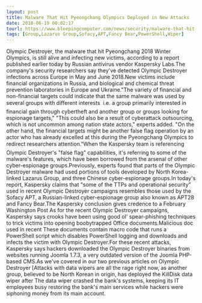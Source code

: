 ```yaml
---
layout: post
title: Malware That Hit Pyeongchang Olympics Deployed in New Attacks
date: 2018-06-19 00:02:17
tourl: https://www.bleepingcomputer.com/news/security/malware-that-hit-pyeongchang-olympics-deployed-in-new-attacks/
tags: [Group,Lazarus Group,Sofacy,APT,Fancy Bear,PowerShell,Wiper]
---
```

Olympic Destroyer, the malware that hit Pyeongchang 2018 Winter Olympics, is still alive and infecting new victims, according to a report published earlier today by Russian antivirus vendor Kaspersky Labs.The company's security researchers say they've detected Olympic Destroyer infections across Europe in May and June 2018.New victims include financial organizations in Russia, and biological and chemical threat prevention laboratories in Europe and Ukraine."The variety of financial and non-financial targets could indicate that the same malware was used by several groups with different interests  i.e. a group primarily interested in financial gain through cybertheft and another group or groups looking for espionage targets," "This could also be a result of cyberattack outsourcing, which is not uncommon among nation state actors," experts added. "On the other hand, the financial targets might be another false flag operation by an actor who has already excelled at this during the Pyeongchang Olympics to redirect researchers attention."When the Kaspersky team is referencing Olympic Destroyer's "false flag" capabilities, it's referring to some of the malware's features, which have been borrowed from the arsenal of other cyber-espionage groups.Previously, experts found that parts of the Olympic Destroyer malware had used portions of tools developed by North Korea-linked Lazarus Group, and three Chinese cyber-espionage groups.In today's report, Kaspersky claims that "some of the TTPs and operational security" used in recent Olympic Destroyer campaigns resembles those used by the Sofacy APT, a Russian-linked cyber-espionage group also known as APT28 and Fancy Bear.The Kaspersky conclusion gives credence to a February Washington Post As for the recent Olympic Destroyer campaigns, Kaspersky says crooks have been using good ol' spear-phishing techniques to trick victims into opening boobytrapped Office documents.Malicious doc used in recent These documents contain macro code that runs a PowerShell script which disables PowerShell logging and downloads and infects the victim with Olympic Destroyer.For these recent attacks, Kaspersky says hackers downloaded the Olympic Destroyer binaries from websites running Joomla 1.7.3, a very outdated version of the Joomla PHP-based CMS.As we've covered in our two previous articles on Olympic Destroyer [Attacks with data wipers are all the rage right now, as another group, believed to be North Korean in origin, has deployed the KillDisk data wiper after The data wiper crashed the bank's systems, keeping its IT employees busy restoring the bank's main services while hackers were siphoning money from its main account.